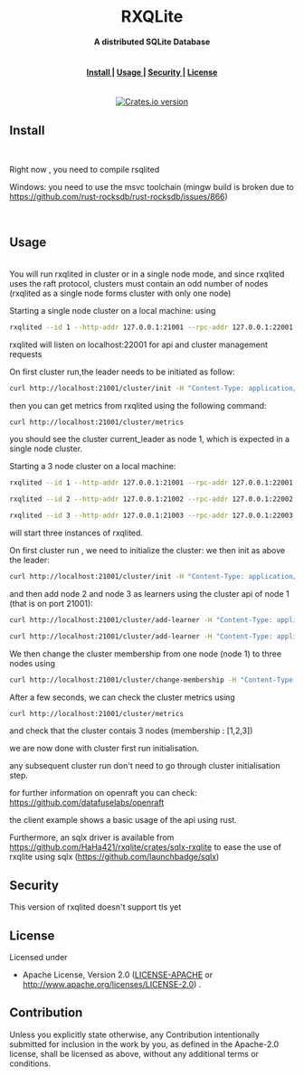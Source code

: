 <h1 align="center">RXQLite</h1>
<div align="center">
 <strong>
   A distributed SQLite Database
 </strong>
</div>
<br />


<div align="center">
  <h4>
    <a href="#install">
      Install
    </a>
    <span> | </span>
    <a href="#usage">
      Usage
    </a>
    <span> | </span>
    <a href="#security">
      Security
    </a>
    <span> | </span>
    <a href="#license">
      License
    </a>
  </h4>
</div>

<br />

<div align="center">
  
  <!-- Version -->
  <a href="https://crates.io/crates/rxqlite">
    <img src="https://img.shields.io/crates/v/rxqlite.svg?style=flat-square"
    alt="Crates.io version" /></a>
  
</div>

## Install

<br />

Right now , you need to compile rsqlited

Windows: you need to use the msvc toolchain (mingw build is broken due to https://github.com/rust-rocksdb/rust-rocksdb/issues/866)

<br />

## Usage

<br />
You will run rxqlited in cluster or in a single node mode, and since rxqlited uses the raft protocol, 
clusters must contain an odd number of nodes (rxqlited as a single node forms cluster with only one node)

Starting a single node cluster on a local machine:
using
```bash
rxqlited --id 1 --http-addr 127.0.0.1:21001 --rpc-addr 127.0.0.1:22001
```

rxqlited will listen on localhost:22001 for api and cluster management requests

On first cluster run,the leader needs to be initiated as follow:

```bash
curl http://localhost:21001/cluster/init -H "Content-Type: application/json" -d '{}'
```

then you can get metrics from rxqlited using the following command:

```bash
curl http://localhost:21001/cluster/metrics
```

you should see the cluster current_leader as node 1, which is expected in a single node cluster.

Starting a 3 node cluster on a local machine:

```bash
rxqlited --id 1 --http-addr 127.0.0.1:21001 --rpc-addr 127.0.0.1:22001

rxqlited --id 2 --http-addr 127.0.0.1:21002 --rpc-addr 127.0.0.1:22002

rxqlited --id 3 --http-addr 127.0.0.1:21003 --rpc-addr 127.0.0.1:22003

```

will start three instances of rxqlited.

On first cluster run , we need to initialize the cluster:
we then init as above the leader:
```bash
curl http://localhost:21001/cluster/init -H "Content-Type: application/json" -d '{}'
```
and then add node 2 and node 3 as learners using the cluster api of node 1 (that is on port 21001):


```bash
curl http://localhost:21001/cluster/add-learner -H "Content-Type: application/json" -d '[2, "127.0.0.1:21002", "127.0.0.1:22002"]'

curl http://localhost:21001/cluster/add-learner -H "Content-Type: application/json" -d '[3, "127.0.0.1:21003", "127.0.0.1:22003"]'

```

We then change the cluster membership from one node (node 1) to three nodes using

```bash
curl http://localhost:21001/cluster/change-membership -H "Content-Type: application/json" -d '[1, 2, 3]'

```
After a few seconds, we can check the cluster metrics using 

```bash
curl http://localhost:21001/cluster/metrics
```

and check that the cluster contais 3 nodes (membership : [1,2,3])


we are now done with cluster first run initialisation.

any subsequent cluster run don't need to go through cluster initialisation step.

for further information on openraft you can check: https://github.com/datafuselabs/openraft

the client example shows a basic usage of the api using rust.

Furthermore, an sqlx driver is available from https://github.com/HaHa421/rxqlite/crates/sqlx-rxqlite 
to ease the use of rxqlite using sqlx (https://github.com/launchbadge/sqlx)


## Security

This version of rxqlited doesn't support tls yet
 

## License

Licensed under

-   Apache License, Version 2.0
    ([LICENSE-APACHE](LICENSE-APACHE) or http://www.apache.org/licenses/LICENSE-2.0)
.

## Contribution

Unless you explicitly state otherwise, any Contribution intentionally submitted
for inclusion in the work by you, as defined in the Apache-2.0 license, shall be licensed as above, without any additional terms or conditions.














